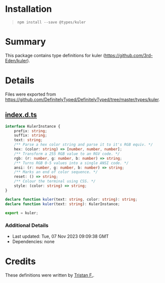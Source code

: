 # Installation
> `npm install --save @types/kuler`

# Summary
This package contains type definitions for kuler (https://github.com/3rd-Eden/kuler).

# Details
Files were exported from https://github.com/DefinitelyTyped/DefinitelyTyped/tree/master/types/kuler.
## [index.d.ts](https://github.com/DefinitelyTyped/DefinitelyTyped/tree/master/types/kuler/index.d.ts)
````ts
interface KulerInstance {
    prefix: string;
    suffix: string;
    text: string;
    /** Parse a hex color string and parse it to it's RGB equiv. */
    hex: (color: string) => [number, number, number];
    /** Transform a 255 RGB value to an RGV code. */
    rgb: (r: number, g: number, b: number) => string;
    /** Turns RGB 0-5 values into a single ANSI code. */
    ansi: (r: number, g: number, b: number) => string;
    /** Marks an end of color sequence. */
    reset: () => string;
    /** Colour the terminal using CSS. */
    style: (color: string) => string;
}

declare function kuler(text: string, color: string): string;
declare function kuler(text: string): KulerInstance;

export = kuler;

````

### Additional Details
 * Last updated: Tue, 07 Nov 2023 09:09:38 GMT
 * Dependencies: none

# Credits
These definitions were written by [Tristan F.](https://github.com/LeoDog896).
